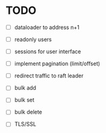 # TODO
- [ ] dataloader to address n+1
- [ ] readonly users
- [ ] sessions for user interface
- [ ] implement pagination (limit/offset)
- [ ] redirect traffic to raft leader
- [ ] bulk add 
- [ ] bulk set
- [ ] bulk delete
- [ ] TLS/SSL

